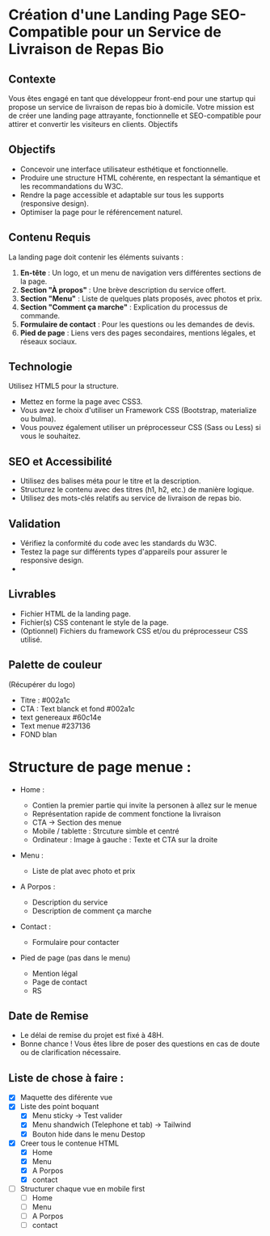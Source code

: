 # Création d'une Landing Page SEO-Compatible pour un Service de Livraison de Repas Bio

## Contexte
Vous êtes engagé en tant que développeur front-end pour une startup qui propose un service de livraison de repas bio à domicile.
Votre mission est de créer une landing page attrayante, fonctionnelle et SEO-compatible pour attirer et convertir les visiteurs en clients.
Objectifs

## Objectifs

- Concevoir une interface utilisateur esthétique et fonctionnelle.
- Produire une structure HTML cohérente, en respectant la sémantique et les recommandations du W3C.
- Rendre la page accessible et adaptable sur tous les supports (responsive design).
- Optimiser la page pour le référencement naturel.

## Contenu Requis
La landing page doit contenir les éléments suivants :
1. **En-tête** : Un logo, et un menu de navigation vers différentes sections de la page.
2. **Section "À propos"** : Une brève description du service offert.
3. **Section "Menu"** : Liste de quelques plats proposés, avec photos et prix.
4. **Section "Comment ça marche"** : Explication du processus de commande.
5. **Formulaire de contact** : Pour les questions ou les demandes de devis.
6. **Pied de page** : Liens vers des pages secondaires, mentions légales, et réseaux sociaux.

## Technologie

Utilisez HTML5 pour la structure.
 
- Mettez en forme la page avec CSS3.
- Vous avez le choix d'utiliser un Framework CSS (Bootstrap, materialize ou bulma).
- Vous pouvez également utiliser un préprocesseur CSS (Sass ou Less) si vous le souhaitez.

## SEO et Accessibilité
- Utilisez des balises méta pour le titre et la description.
- Structurez le contenu avec des titres (h1, h2, etc.) de manière logique.
- Utilisez des mots-clés relatifs au service de livraison de repas bio.
  
## Validation
- Vérifiez la conformité du code avec les standards du W3C.
- Testez la page sur différents types d'appareils pour assurer le responsive design.
- 
## Livrables
- Fichier HTML de la landing page.
- Fichier(s) CSS contenant le style de la page.
- (Optionnel) Fichiers du framework CSS et/ou du préprocesseur CSS utilisé.

## Palette de couleur 
(Récupérer du logo)
- Titre  : #002a1c
- CTA : Text blanck et fond #002a1c
- text genereaux #60c14e
- Text menue #237136
- FOND blan

# Structure de page menue  : 
- Home : 
  - Contien la premier partie qui invite la personen à allez sur le menue 
  - Représentation rapide de comment fonctione la livraison 
  - CTA -> Section des menue 
  - Mobile / tablette  : Strcuture simble et centré 
  - Ordinateur : Image à gauche :  Texte et CTA sur la droite 

- Menu : 
  - Liste de plat avec photo et prix 

- A Porpos :
  - Description du service 
  - Description de comment ça marche 

- Contact : 
  - Formulaire pour contacter 

- Pied de page (pas dans le menu)
  - Mention légal 
  - Page de contact
  - RS

## Date de Remise
- Le délai de remise du projet est fixé à 48H.
- Bonne chance ! Vous êtes libre de poser des questions en cas de doute ou de clarification nécessaire.

## Liste de chose à faire : 
- [x] Maquette  des diférente vue
- [x] Liste des point boquant 
  - [x] Menu sticky -> Test valider 
  - [x] Menu shandwich (Telephone et tab) -> Tailwind
  - [x] Bouton hide dans le menu Destop
- [x] Creer tous le contenue HTML
  - [x] Home
  - [x] Menu
  - [x] A Porpos
  - [x] contact
- [ ] Structurer chaque vue en mobile first 
  - [ ] Home
  - [ ] Menu 
  - [ ] A Porpos 
  - [ ] contact